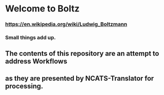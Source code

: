 # Welcome to Boltz

### https://en.wikipedia.org/wiki/Ludwig_Boltzmann
### Small things add up.


## The contents of this repository are an attempt to address Workflows
## as they are presented by NCATS-Translator for processing.


